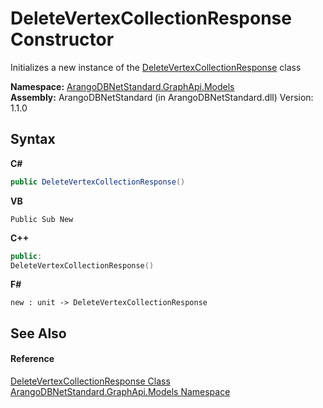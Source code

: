 # DeleteVertexCollectionResponse Constructor 
 

Initializes a new instance of the <a href="9aac1b96-3af6-9432-aab7-0c7513f737a5">DeleteVertexCollectionResponse</a> class

**Namespace:**&nbsp;<a href="6fb2338d-d8f7-f9c1-2056-1702fe9bf954">ArangoDBNetStandard.GraphApi.Models</a><br />**Assembly:**&nbsp;ArangoDBNetStandard (in ArangoDBNetStandard.dll) Version: 1.1.0

## Syntax

**C#**<br />
``` C#
public DeleteVertexCollectionResponse()
```

**VB**<br />
``` VB
Public Sub New
```

**C++**<br />
``` C++
public:
DeleteVertexCollectionResponse()
```

**F#**<br />
``` F#
new : unit -> DeleteVertexCollectionResponse
```


## See Also


#### Reference
<a href="9aac1b96-3af6-9432-aab7-0c7513f737a5">DeleteVertexCollectionResponse Class</a><br /><a href="6fb2338d-d8f7-f9c1-2056-1702fe9bf954">ArangoDBNetStandard.GraphApi.Models Namespace</a><br />